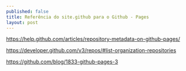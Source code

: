 ```yaml
---
published: false
title: Referência do site.github para o Github - Pages
layout: post
---
```

https://help.github.com/articles/repository-metadata-on-github-pages/

https://developer.github.com/v3/repos/#list-organization-repositories

https://github.com/blog/1833-github-pages-3